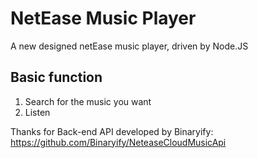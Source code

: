 # NetEase Music Player

A new designed netEase music player, driven by Node.JS

## Basic function
1. Search for the music you want
2. Listen

Thanks for Back-end API developed by Binaryify:
https://github.com/Binaryify/NeteaseCloudMusicApi
